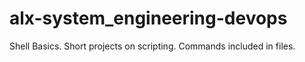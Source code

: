 # alx-system_engineering-devops
Shell Basics.
Short projects on scripting. Commands included in files.

